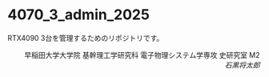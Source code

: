 # 4070_3_admin_2025

RTX4090 3台を管理するためのリポジトリです。

<div style="text-align: right;">
早稲田大学大学院 基幹理工学研究科 電子物理システム学専攻 史研究室 M2 <BR>
<i>石黒将太郎</i>
</div>


